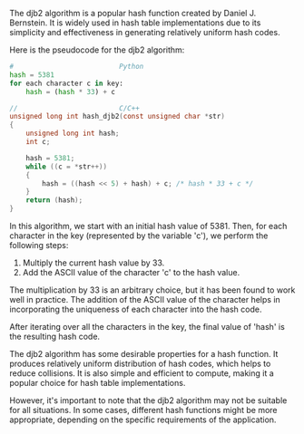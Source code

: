 The djb2 algorithm is a popular hash function created by Daniel J. Bernstein. It is widely used in hash table implementations due to its simplicity and effectiveness in generating relatively uniform hash codes.

Here is the pseudocode for the djb2 algorithm:

```Python
#                          Python
hash = 5381
for each character c in key:
    hash = (hash * 33) + c
```
```c
//                         C/C++
unsigned long int hash_djb2(const unsigned char *str)
{
	unsigned long int hash;
	int c;

	hash = 5381;
	while ((c = *str++))
	{
		hash = ((hash << 5) + hash) + c; /* hash * 33 + c */
	}
	return (hash);
}
```

In this algorithm, we start with an initial hash value of 5381. Then, for each character in the key (represented by the variable 'c'), we perform the following steps:

1. Multiply the current hash value by 33.
2. Add the ASCII value of the character 'c' to the hash value.

The multiplication by 33 is an arbitrary choice, but it has been found to work well in practice. The addition of the ASCII value of the character helps in incorporating the uniqueness of each character into the hash code.

After iterating over all the characters in the key, the final value of 'hash' is the resulting hash code.

The djb2 algorithm has some desirable properties for a hash function. It produces relatively uniform distribution of hash codes, which helps to reduce collisions. It is also simple and efficient to compute, making it a popular choice for hash table implementations.

However, it's important to note that the djb2 algorithm may not be suitable for all situations. In some cases, different hash functions might be more appropriate, depending on the specific requirements of the application.
